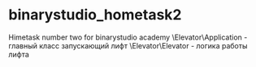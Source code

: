 # binarystudio_hometask2
Himetask number two for binarystudio academy
\Elevator\Application - главный класс запускающий лифт
\Elevator\Elevator - логика работы лифта